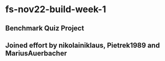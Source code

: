 # fs-nov22-build-week-1

## Benchmark Quiz Project

## Joined effort by nikolainiklaus, Pietrek1989 and MariusAuerbacher
